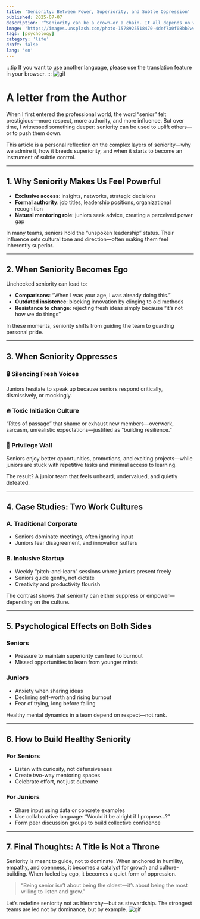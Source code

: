 ```yaml
---
title: 'Seniority: Between Power, Superiority, and Subtle Oppression'
published: 2025-07-07
description: '“Seniority can be a crown—or a chain. It all depends on who’s wearing it.”'
image: 'https://images.unsplash.com/photo-1578925518470-4def7a0f08bb?w=600&auto=format&fit=crop&q=60&ixlib=rb-4.1.0&ixid=M3wxMjA3fDB8MHxzZWFyY2h8OHx8Y3Jvd258ZW58MHx8MHx8fDA%3D'
tags: [psychology]
category: 'life'
draft: false 
lang: 'en'
---
```


:::tip
If you want to use another language, please use the translation feature in your browser.
:::
![gif](https://media.tenor.com/uhINUojT_HgAAAAM/elaina-throne.gif)
# A letter from the Author

When I first entered the professional world, the word “senior” felt prestigious—more respect, more authority, and more influence. But over time, I witnessed something deeper: seniority can be used to uplift others—or to push them down.

This article is a personal reflection on the complex layers of seniority—why we admire it, how it breeds superiority, and when it starts to become an instrument of subtle control.

---

## 1. Why Seniority Makes Us Feel Powerful

- **Exclusive access**: insights, networks, strategic decisions  
- **Formal authority**: job titles, leadership positions, organizational recognition  
- **Natural mentoring role**: juniors seek advice, creating a perceived power gap  

In many teams, seniors hold the “unspoken leadership” status. Their influence sets cultural tone and direction—often making them feel inherently superior.

---

## 2. When Seniority Becomes Ego

Unchecked seniority can lead to:

- **Comparisons**: “When I was your age, I was already doing this.”  
- **Outdated insistence**: blocking innovation by clinging to old methods  
- **Resistance to change**: rejecting fresh ideas simply because “it’s not how we do things”

In these moments, seniority shifts from guiding the team to guarding personal pride.

---

## 3. When Seniority Oppresses

### 🔒 Silencing Fresh Voices  
Juniors hesitate to speak up because seniors respond critically, dismissively, or mockingly.

### 🔥 Toxic Initiation Culture  
“Rites of passage” that shame or exhaust new members—overwork, sarcasm, unrealistic expectations—justified as “building resilience.”

### 🧱 Privilege Wall  
Seniors enjoy better opportunities, promotions, and exciting projects—while juniors are stuck with repetitive tasks and minimal access to learning.

The result? A junior team that feels unheard, undervalued, and quietly defeated.

---

## 4. Case Studies: Two Work Cultures

### A. Traditional Corporate  
- Seniors dominate meetings, often ignoring input  
- Juniors fear disagreement, and innovation suffers  

### B. Inclusive Startup  
- Weekly “pitch-and-learn” sessions where juniors present freely  
- Seniors guide gently, not dictate  
- Creativity and productivity flourish

The contrast shows that seniority can either suppress or empower—depending on the culture.

---

## 5. Psychological Effects on Both Sides

### Seniors  
- Pressure to maintain superiority can lead to burnout  
- Missed opportunities to learn from younger minds  

### Juniors  
- Anxiety when sharing ideas  
- Declining self-worth and rising burnout  
- Fear of trying, long before failing

Healthy mental dynamics in a team depend on respect—not rank.

---

## 6. How to Build Healthy Seniority

### For Seniors  
- Listen with curiosity, not defensiveness  
- Create two-way mentoring spaces  
- Celebrate effort, not just outcome

### For Juniors  
- Share input using data or concrete examples  
- Use collaborative language: “Would it be alright if I propose…?”  
- Form peer discussion groups to build collective confidence

---

## 7. Final Thoughts: A Title is Not a Throne

Seniority is meant to guide, not to dominate. When anchored in humility, empathy, and openness, it becomes a catalyst for growth and culture-building. When fueled by ego, it becomes a quiet form of oppression.

> “Being senior isn’t about being the oldest—it’s about being the most willing to listen and grow.”  

Let’s redefine seniority not as hierarchy—but as stewardship. The strongest teams are led not by dominance, but by example.
![gif](https://media.tenor.com/edc1pNMoDCUAAAAM/manga-anime.gif)